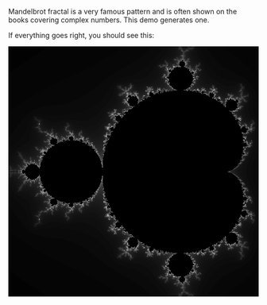 Mandelbrot fractal is a very famous pattern and is often shown on the books covering complex numbers. This demo generates one.

If everything goes right, you should see this:

![Mandelbrot Fractal](screenshots/s00.png)
